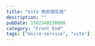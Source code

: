 ```yaml
---
title: "Vite 微前端实践"
description: ""
pubDate: 1502348230000
category: "Front End"
tags: ["micro-service", "vite"]
---
```

